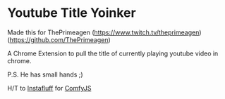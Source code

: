 # Youtube Title Yoinker
Made this for ThePrimeagen
(https://www.twitch.tv/theprimeagen) 
(https://github.com/ThePrimeagen)

A Chrome Extension to pull the title of currently playing youtube video in chrome.

P.S.
He has small hands ;)

H/T to [Instafluff](https://github.com/instafluff) for [ComfyJS](https://github.com/instafluff/ComfyJS)